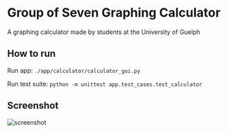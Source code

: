 # Group of Seven Graphing Calculator
A graphing calculator made by students at the University of Guelph

## How to run
Run app: `./app/calculator/calculator_gui.py`

Run test suite: `python -m unittest app.test_cases.test_calculator`

## Screenshot
![screenshot](/../master/screenshot.png?raw=true)
